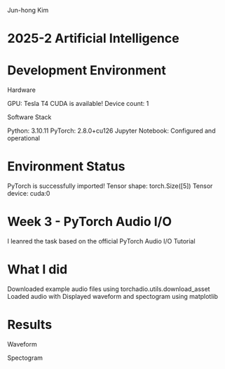 Jun-hong Kim
# 2025-2 Artificial Intelligence

# Development Environment

Hardware

GPU: Tesla T4
CUDA is available! Device count: 1

Software Stack

Python:  3.10.11
PyTorch: 2.8.0+cu126
Jupyter Notebook: Configured and operational

# Environment Status

PyTorch is successfully imported!
Tensor shape: torch.Size([5])
Tensor device: cuda:0

# Week 3 - PyTorch Audio I/O
I leanred the task based on the official PyTorch Audio I/O Tutorial

# What I did
Downloaded example audio files using torchadio.utils.download_asset
Loaded audio with 
Displayed waveform and spectogram using matplotlib

# Results

Waveform

Spectogram
